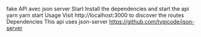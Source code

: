 fake API avec json server
Start
Install the dependencies and start the api
yarn
yarn start
Usage
Visit http://localhost:3000 to discover the routes
Dependencies
This api uses json-server
https://github.com/typicode/json-server
